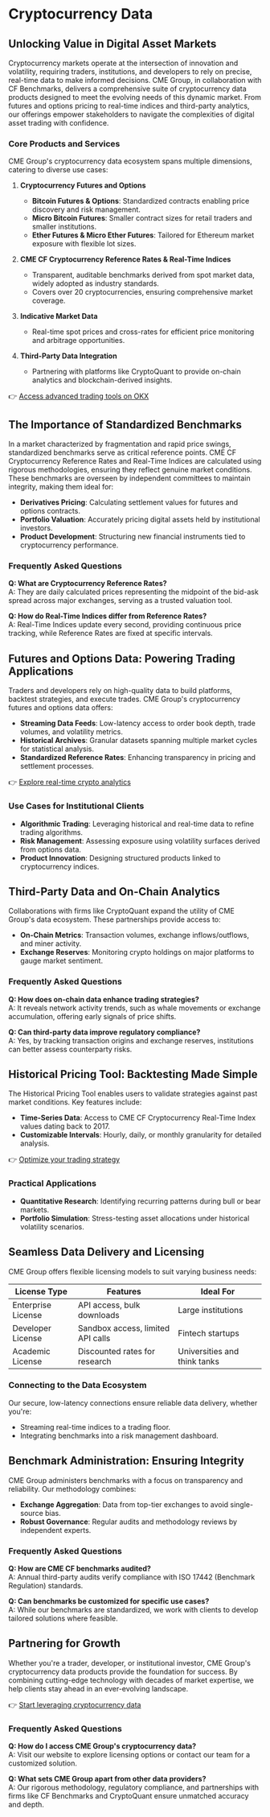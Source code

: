 # Cryptocurrency Data  

## Unlocking Value in Digital Asset Markets  

Cryptocurrency markets operate at the intersection of innovation and volatility, requiring traders, institutions, and developers to rely on precise, real-time data to make informed decisions. CME Group, in collaboration with CF Benchmarks, delivers a comprehensive suite of cryptocurrency data products designed to meet the evolving needs of this dynamic market. From futures and options pricing to real-time indices and third-party analytics, our offerings empower stakeholders to navigate the complexities of digital asset trading with confidence.  

### Core Products and Services  

CME Group's cryptocurrency data ecosystem spans multiple dimensions, catering to diverse use cases:  

1. **Cryptocurrency Futures and Options**  
   - **Bitcoin Futures & Options**: Standardized contracts enabling price discovery and risk management.  
   - **Micro Bitcoin Futures**: Smaller contract sizes for retail traders and smaller institutions.  
   - **Ether Futures & Micro Ether Futures**: Tailored for Ethereum market exposure with flexible lot sizes.  

2. **CME CF Cryptocurrency Reference Rates & Real-Time Indices**  
   - Transparent, auditable benchmarks derived from spot market data, widely adopted as industry standards.  
   - Covers over 20 cryptocurrencies, ensuring comprehensive market coverage.  

3. **Indicative Market Data**  
   - Real-time spot prices and cross-rates for efficient price monitoring and arbitrage opportunities.  

4. **Third-Party Data Integration**  
   - Partnering with platforms like CryptoQuant to provide on-chain analytics and blockchain-derived insights.  

👉 [Access advanced trading tools on OKX](https://bit.ly/okx-bonus)  

## The Importance of Standardized Benchmarks  

In a market characterized by fragmentation and rapid price swings, standardized benchmarks serve as critical reference points. CME CF Cryptocurrency Reference Rates and Real-Time Indices are calculated using rigorous methodologies, ensuring they reflect genuine market conditions. These benchmarks are overseen by independent committees to maintain integrity, making them ideal for:  

- **Derivatives Pricing**: Calculating settlement values for futures and options contracts.  
- **Portfolio Valuation**: Accurately pricing digital assets held by institutional investors.  
- **Product Development**: Structuring new financial instruments tied to cryptocurrency performance.  

### Frequently Asked Questions  

**Q: What are Cryptocurrency Reference Rates?**  
A: They are daily calculated prices representing the midpoint of the bid-ask spread across major exchanges, serving as a trusted valuation tool.  

**Q: How do Real-Time Indices differ from Reference Rates?**  
A: Real-Time Indices update every second, providing continuous price tracking, while Reference Rates are fixed at specific intervals.  

## Futures and Options Data: Powering Trading Applications  

Traders and developers rely on high-quality data to build platforms, backtest strategies, and execute trades. CME Group's cryptocurrency futures and options data offers:  

- **Streaming Data Feeds**: Low-latency access to order book depth, trade volumes, and volatility metrics.  
- **Historical Archives**: Granular datasets spanning multiple market cycles for statistical analysis.  
- **Standardized Reference Rates**: Enhancing transparency in pricing and settlement processes.  

👉 [Explore real-time crypto analytics](https://bit.ly/okx-bonus)  

### Use Cases for Institutional Clients  

- **Algorithmic Trading**: Leveraging historical and real-time data to refine trading algorithms.  
- **Risk Management**: Assessing exposure using volatility surfaces derived from options data.  
- **Product Innovation**: Designing structured products linked to cryptocurrency indices.  

## Third-Party Data and On-Chain Analytics  

Collaborations with firms like CryptoQuant expand the utility of CME Group's data ecosystem. These partnerships provide access to:  

- **On-Chain Metrics**: Transaction volumes, exchange inflows/outflows, and miner activity.  
- **Exchange Reserves**: Monitoring crypto holdings on major platforms to gauge market sentiment.  

### Frequently Asked Questions  

**Q: How does on-chain data enhance trading strategies?**  
A: It reveals network activity trends, such as whale movements or exchange accumulation, offering early signals of price shifts.  

**Q: Can third-party data improve regulatory compliance?**  
A: Yes, by tracking transaction origins and exchange reserves, institutions can better assess counterparty risks.  

## Historical Pricing Tool: Backtesting Made Simple  

The Historical Pricing Tool enables users to validate strategies against past market conditions. Key features include:  

- **Time-Series Data**: Access to CME CF Cryptocurrency Real-Time Index values dating back to 2017.  
- **Customizable Intervals**: Hourly, daily, or monthly granularity for detailed analysis.  

👉 [Optimize your trading strategy](https://bit.ly/okx-bonus)  

### Practical Applications  

- **Quantitative Research**: Identifying recurring patterns during bull or bear markets.  
- **Portfolio Simulation**: Stress-testing asset allocations under historical volatility scenarios.  

## Seamless Data Delivery and Licensing  

CME Group offers flexible licensing models to suit varying business needs:  

| License Type       | Features                          | Ideal For                  |  
|--------------------|-----------------------------------|----------------------------|  
| Enterprise License | API access, bulk downloads        | Large institutions         |  
| Developer License  | Sandbox access, limited API calls | Fintech startups           |  
| Academic License   | Discounted rates for research     | Universities and think tanks |  

### Connecting to the Data Ecosystem  

Our secure, low-latency connections ensure reliable data delivery, whether you're:  
- Streaming real-time indices to a trading floor.  
- Integrating benchmarks into a risk management dashboard.  

## Benchmark Administration: Ensuring Integrity  

CME Group administers benchmarks with a focus on transparency and reliability. Our methodology combines:  
- **Exchange Aggregation**: Data from top-tier exchanges to avoid single-source bias.  
- **Robust Governance**: Regular audits and methodology reviews by independent experts.  

### Frequently Asked Questions  

**Q: How are CME CF benchmarks audited?**  
A: Annual third-party audits verify compliance with ISO 17442 (Benchmark Regulation) standards.  

**Q: Can benchmarks be customized for specific use cases?**  
A: While our benchmarks are standardized, we work with clients to develop tailored solutions where feasible.  

## Partnering for Growth  

Whether you're a trader, developer, or institutional investor, CME Group's cryptocurrency data products provide the foundation for success. By combining cutting-edge technology with decades of market expertise, we help clients stay ahead in an ever-evolving landscape.  

👉 [Start leveraging cryptocurrency data](https://bit.ly/okx-bonus)  

### Frequently Asked Questions  

**Q: How do I access CME Group's cryptocurrency data?**  
A: Visit our website to explore licensing options or contact our team for a customized solution.  

**Q: What sets CME Group apart from other data providers?**  
A: Our rigorous methodology, regulatory compliance, and partnerships with firms like CF Benchmarks and CryptoQuant ensure unmatched accuracy and depth.